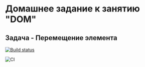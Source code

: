 # Домашнее задание к занятию "DOM"

## Задача - Перемещение элемента

[![Build status](https://ci.appveyor.com/api/projects/status/p7y42b9acud6w2x8?svg=true)](https://ci.appveyor.com/project/antonpnv/ahj-homeworks-dom)

![CI](https://github.com/antonpnv/ahj-homeworks-dom/actions/workflows/web.yml/badge.svg)
